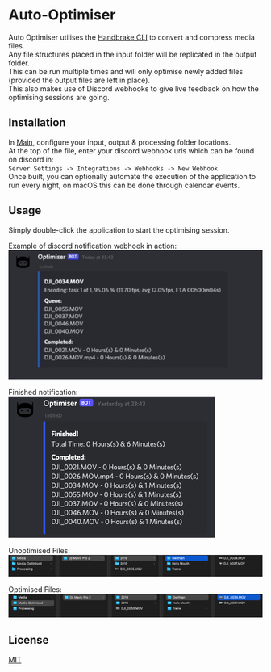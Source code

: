 # Auto-Optimiser
Auto Optimiser utilises the [Handbrake CLI](https://handbrake.fr/downloads.php) to convert and compress media files. <br>
Any file structures placed in the input folder will be replicated in the output folder. <br>
This can be run multiple times and will only optimise newly added files (provided the output files are left in place). <br>
This also makes use of Discord webhooks to give live feedback on how the optimising sessions are going.

## Installation

[comment]: <> (Originally compiled with Azul Zulu: 17.32.13 to run on an ARM 64-bit based Mac)
In [Main](src/main/java/com/me/ladster/Main.java), configure your input, output & processing folder locations. <br>
At the top of the file, enter your discord webhook urls which can be found on discord in: <br>
`Server Settings -> Integrations -> Webhooks -> New Webhook` <br>
Once built, you can optionally automate the execution of the application to run every night, on macOS this can be done through calendar events.

## Usage
Simply double-click the application to start the optimising session.

Example of discord notification webhook in action: <br>
![](images/Optimising.gif)<br>

Finished notification: <br>
![](images/Finished.png)<br>

Unoptimised Files: <br>
![](images/Unoptimised-Files.png)<br>

Optimised Files: <br>
![](images/Optimised-Files.png)<br>

## License
[MIT](https://choosealicense.com/licenses/mit/)